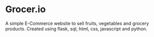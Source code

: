 # Grocer.io
A simple E-Commerce website to sell fruits, vegetables and grocery products. Created using flask, sql, html, css, javascript and python.
